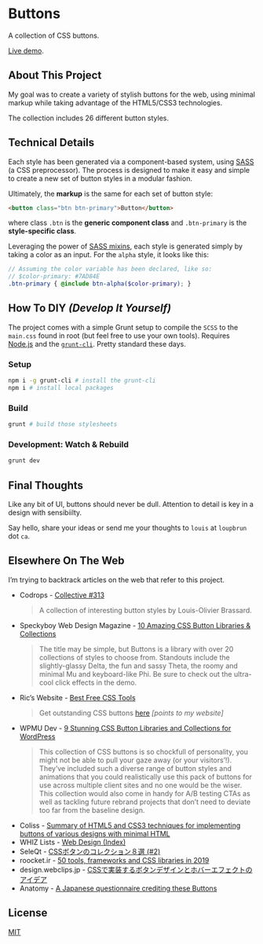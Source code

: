 # Buttons

A collection of CSS buttons.

[Live demo](https://labs.loupbrun.ca/buttons/).

## About This Project

My goal was to create a variety of stylish buttons for the web, using minimal markup while taking advantage of the HTML5/CSS3 technologies.

The collection includes 26 different button styles.

## Technical Details

Each style has been generated via a component-based system, using [SASS](http://sass-lang.com/) (a CSS preprocessor). The process is designed to make it easy and simple to create a new set of button styles in a modular fashion.

Ultimately, the **markup** is the same for each set of button style:

```html
<button class="btn btn-primary">Button</button>
```

where class `.btn` is the **generic component class** and `.btn-primary` is the **style-specific class**.

Leveraging the power of [SASS mixins](http://sass-lang.com/documentation/file.SASS_REFERENCE.html#mixins), each style is generated simply by taking a color as an input. For the `alpha` style, it looks like this:

```scss
// Assuming the color variable has been declared, like so:
// $color-primary: #7AD84E
.btn-primary { @include btn-alpha($color-primary); }
```

## How To DIY _(Develop It Yourself)_

The project comes with a simple Grunt setup to compile the `SCSS` to the `main.css` found in root (but feel free to use your own tools). Requires [Node.js](https://nodejs.org) and the [`grunt-cli`](https://gruntjs.com/). Pretty standard these days.

### Setup

```bash
npm i -g grunt-cli # install the grunt-cli
npm i # install local packages
```

### Build

```bash
grunt # build those stylesheets
```

### Development: Watch & Rebuild

```bash
grunt dev
```

## Final Thoughts

Like any bit of UI, buttons should never be dull. Attention to detail is key in a design with sensibiilty.

Say hello, share your ideas or send me your thoughts to `louis` at `loupbrun` dot `ca`.

## Elsewhere On The Web

I’m trying to backtrack articles on the web that refer to this project.

- Codrops - [Collective #313](https://tympanus.net/codrops/collective/collective-313/)  
  > A collection of interesting button styles by Louis-Olivier Brassard.
- Speckyboy Web Design Magazine - [10 Amazing CSS Button Libraries & Collections](https://speckyboy.com/css-button-libraries/) 
  > The title may be simple, but Buttons is a library with over 20 collections of styles to choose from. Standouts include the slightly-glassy Delta, the fun and sassy Theta, the roomy and minimal Mu and keyboard-like Phi. Be sure to check out the ultra-cool click effects in the demo.
- Ric’s Website - [Best Free CSS Tools](https://ric.website/best-free-css-tools/)  
  > Get outstanding CSS buttons [here](https://labs.loupbrun.ca/buttons/) _\[points to my website\]_
- WPMU Dev - [9 Stunning CSS Button Libraries and Collections for WordPress](https://premium.wpmudev.org/blog/css-button-libraries-collections/)  
  > This collection of CSS buttons is so chockfull of personality, you might not be able to pull your gaze away (or your visitors’!). They’ve included such a diverse range of button styles and animations that you could realistically use this pack of buttons for use across multiple client sites and no one would be the wiser. This collection would also come in handy for A/B testing CTAs as well as tackling future rebrand projects that don’t need to deviate too far from the baseline design.
- Coliss - [Summary of HTML5 and CSS3 techniques for implementing buttons of various designs with minimal HTML](https://coliss.com/articles/build-websites/operation/css/collection-of-css-button.html)
- WHIZ Lists - [Web Design (Index)](http://whiz-lab.com/index.php/front_end/index/1)
- SeleQt - [CSSボタンのコレクション８選 (#2)](https://www.seleqt.net/design/awesomecssbuttonlibrariesandcollections/)
- roocket.ir - [50 tools, frameworks and CSS libraries in 2019](https://roocket.ir/articles/50-tools-frameworks-and-csas-library-in-2019)
- design.webclips.jp - [CSSで実装するボタンデザインとホバーエフェクトのアイデア](https://design.webclips.jp/css-button/)
- Anatomy - [A Japanese questionnaire crediting these Buttons](https://anatomy.med.gunma-u.ac.jp/?page_id=3327)

## License

[MIT](LICENSE)
